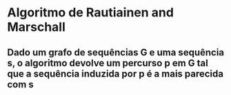 # Algoritmo de Rautiainen and Marschall

## Dado um grafo de sequências G e uma sequência s, o algoritmo devolve um percurso p em G tal que a sequência induzida por p é a mais parecida com s
